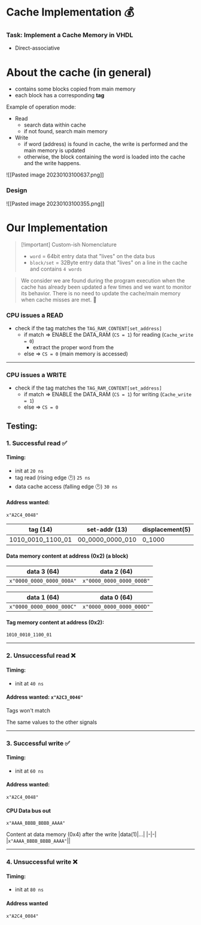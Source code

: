 # Cache Implementation 💰

### Task: Implement a Cache Memory in VHDL 
- Direct-associative

# About the cache (in general)
- contains some blocks copied from main memory
- each block has a corresponding **tag**

Example of operation mode:
- Read
	- search data within cache
	- if not found, search main memory
- Write
	- if word (address) is found in cache, the write is performed and the main memory is updated
	- otherwise, the block containing the word is loaded into the cache and the write happens.

![[Pasted image 20230103100637.png]]

### Design

![[Pasted image 20230103100355.png]]

# Our Implementation

> [!important] Custom-ish Nomenclature
> - `word` = 64bit entry data that "lives" on the data bus
> - `block/set` = 32Byte entry data that "lives" on a line in the cache and contains `4 words`

> We consider we are found during the program execution when the cache has already been updated a few times and we want to monitor its behavior. There is no need to update the cache/main memory when cache misses are met. 🎯

### CPU issues a READ
- check if the tag matches the `TAG_RAM_CONTENT[set_address]`
	- if match => ENABLE the DATA_RAM (`CS = 1`) for reading (`Cache_write = 0`)
		- extract the proper word from the 
	- else => `CS = 0` (main memory is accessed)

---

### CPU issues a WRITE
- check if the tag matches the `TAG_RAM_CONTENT[set_address]`
	- if match => ENABLE the DATA_RAM (`CS = 1`) for writing (`Cache_write = 1`)
	- else => `CS = 0` 

## Testing:

### 1. Successful read ✅ 

#### Timing: 
- init at `20 ns`
- tag read (rising edge 🕐) `25 ns`
- data cache access (falling edge 🕐) `30 ns`

#### Address wanted: 
`x"A2C4_0048"`	

|tag (14)|set-addr (13)|displacement(5)|
|-|-|-|
|1010_0010_1100_01 | 00_0000_0000_010| 0_1000 |

#### Data memory content at address (0x2) (a block)

|data 3 (64)|data 2 (64)|
|-|-|
|`x"0000_0000_0000_000A"`|`x"0000_0000_0000_000B"`|

|data 1 (64)| data 0 (64)|
|-|-|
|`x"0000_0000_0000_000C"`|`x"0000_0000_0000_000D"`|

#### Tag memory content at address (0x2): 
`1010_0010_1100_01`

---

### 2. Unsuccessful read ❌

#### Timing: 
- init at `40 ns`

#### Address wanted: `x"A2C3_0046"`	
Tags won't match

The same values to the other signals

---

### 3. Successful write ✅

#### Timing:
- init at `60 ns`

#### Address wanted: 
`x"A2C4_0048"`	

#### CPU Data bus out 
`x"AAAA_BBBB_BBBB_AAAA"`

Content at data memory (0x4) after the write
|data(1)|...|
|-|-|
|`x"AAAA_BBBB_BBBB_AAAA"`||

---

### 4. Unsuccessful write ❌

#### Timing:
- init at `80 ns`
 
#### Address wanted 
`x"A2C4_0084"`
